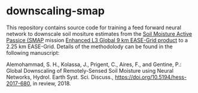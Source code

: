 # downscaling-smap
This repository contains source code for training a feed forward neural network to downscale soil mositure estimates from the [Soil Moisture Active Passice (SMAP](https://smap.jpl.nasa.gov/) mission [Enhanced L3 Global 9 km EASE-Grid product](https://doi.org/10.5067/RFKIZ5QY5ABN) to a 2.25 km EASE-Grid. Details of the methodolody can be found in the following manuscript:

Alemohammad, S. H., Kolassa, J., Prigent, C., Aires, F., and Gentine, P.: Global Downscaling of Remotely-Sensed Soil Moisture using Neural Networks, Hydrol. Earth Syst. Sci. Discuss., https://doi.org/10.5194/hess-2017-680, in review, 2018.



